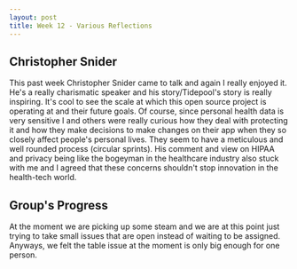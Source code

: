 ```yaml
---
layout: post
title: Week 12 - Various Reflections
---
```


## **Christopher Snider**

This past week Christopher Snider came to talk and again I really enjoyed it. He's a really charismatic speaker and his story/Tidepool's story is really inspiring. <!--more--> It's cool to see the scale at which this open source project is operating at and their future goals. Of course, since personal health data is very sensitive I and others were really curious how they deal with protecting it and how they make decisions to make changes on their app when they so closely affect people's personal lives. They seem to have a meticulous and well rounded process (circular sprints). His comment and view on HIPAA and privacy being like the bogeyman in the healthcare industry also stuck with me and I agreed that these concerns shouldn't stop innovation in the health-tech world.

## **Group's Progress**

At the moment we are picking up some steam and we are at this point just trying to take small issues that are open instead of waiting to be assigned. Anyways, we felt the table issue at the moment is only big enough for one person. 